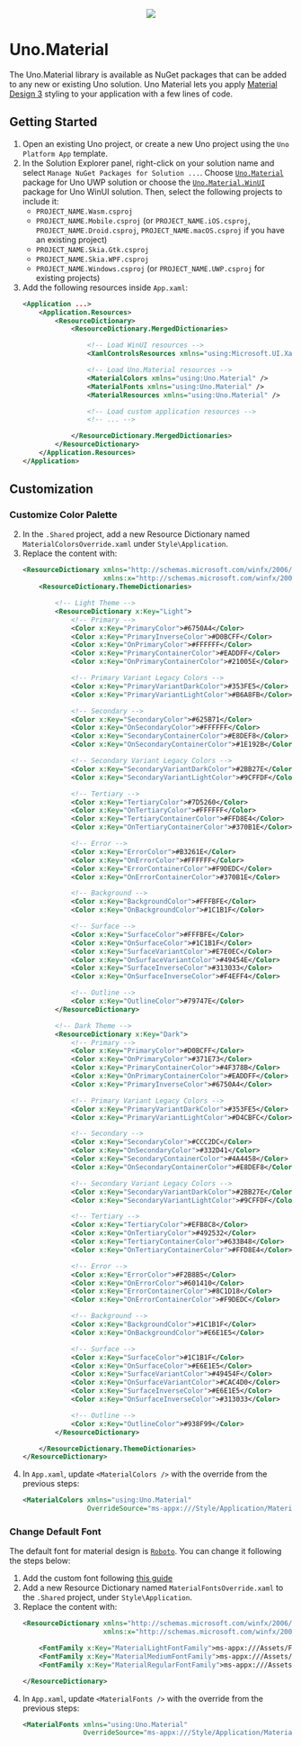 <p align="center">
  <img src="assets/material-design-system.png">
</p>

# Uno.Material
The Uno.Material library is available as NuGet packages that can be added to any new or existing Uno solution.
Uno Material lets you apply [Material Design 3](https://m3.material.io/) styling to your application with a few lines of code. 

## Getting Started
1. Open an existing Uno project, or create a new Uno project using the `Uno Platform App` template.
2. In the Solution Explorer panel, right-click on your solution name and select `Manage NuGet Packages for Solution ...`. Choose [`Uno.Material`](https://www.nuget.org/packages/Uno.Material/) package for Uno UWP solution or choose the [`Uno.Material.WinUI`](https://www.nuget.org/packages/Uno.Material.WinUI) package for Uno WinUI solution. Then, select the following projects to include it:
	- `PROJECT_NAME.Wasm.csproj`
	- `PROJECT_NAME.Mobile.csproj` (or `PROJECT_NAME.iOS.csproj`, `PROJECT_NAME.Droid.csproj`, `PROJECT_NAME.macOS.csproj` if you have an existing project)
	- `PROJECT_NAME.Skia.Gtk.csproj`
	- `PROJECT_NAME.Skia.WPF.csproj`
	- `PROJECT_NAME.Windows.csproj` (or `PROJECT_NAME.UWP.csproj` for existing projects)
3. Add the following resources inside `App.xaml`:
	```xml
	<Application ...>
		<Application.Resources>
			<ResourceDictionary>
				<ResourceDictionary.MergedDictionaries>

					<!-- Load WinUI resources -->
					<XamlControlsResources xmlns="using:Microsoft.UI.Xaml.Controls" />

					<!-- Load Uno.Material resources -->
					<MaterialColors xmlns="using:Uno.Material" />
					<MaterialFonts xmlns="using:Uno.Material" />
					<MaterialResources xmlns="using:Uno.Material" />

					<!-- Load custom application resources -->
					<!-- ... -->

				</ResourceDictionary.MergedDictionaries>
			</ResourceDictionary>
		</Application.Resources>
	</Application>
	```

## Customization
### Customize Color Palette
2. In the `.Shared` project, add a new Resource Dictionary named `MaterialColorsOverride.xaml` under `Style\Application`.
3. Replace the content with:
	```xml
	<ResourceDictionary xmlns="http://schemas.microsoft.com/winfx/2006/xaml/presentation"
						xmlns:x="http://schemas.microsoft.com/winfx/2006/xaml">
		<ResourceDictionary.ThemeDictionaries>

			<!-- Light Theme -->
			<ResourceDictionary x:Key="Light">
				<!-- Primary -->
				<Color x:Key="PrimaryColor">#6750A4</Color>
				<Color x:Key="PrimaryInverseColor">#D0BCFF</Color>
				<Color x:Key="OnPrimaryColor">#FFFFFF</Color>
				<Color x:Key="PrimaryContainerColor">#EADDFF</Color>
				<Color x:Key="OnPrimaryContainerColor">#21005E</Color>

				<!-- Primary Variant Legacy Colors -->
				<Color x:Key="PrimaryVariantDarkColor">#353FE5</Color>
				<Color x:Key="PrimaryVariantLightColor">#B6A8FB</Color>

				<!-- Secondary -->
				<Color x:Key="SecondaryColor">#625B71</Color>
				<Color x:Key="OnSecondaryColor">#FFFFFF</Color>
				<Color x:Key="SecondaryContainerColor">#E8DEF8</Color>
				<Color x:Key="OnSecondaryContainerColor">#1E192B</Color>

				<!-- Secondary Variant Legacy Colors -->
				<Color x:Key="SecondaryVariantDarkColor">#2BB27E</Color>
				<Color x:Key="SecondaryVariantLightColor">#9CFFDF</Color>

				<!-- Tertiary -->
				<Color x:Key="TertiaryColor">#7D5260</Color>
				<Color x:Key="OnTertiaryColor">#FFFFFF</Color>
				<Color x:Key="TertiaryContainerColor">#FFD8E4</Color>
				<Color x:Key="OnTertiaryContainerColor">#370B1E</Color>

				<!-- Error -->
				<Color x:Key="ErrorColor">#B3261E</Color>
				<Color x:Key="OnErrorColor">#FFFFFF</Color>
				<Color x:Key="ErrorContainerColor">#F9DEDC</Color>
				<Color x:Key="OnErrorContainerColor">#370B1E</Color>

				<!-- Background -->
				<Color x:Key="BackgroundColor">#FFFBFE</Color>
				<Color x:Key="OnBackgroundColor">#1C1B1F</Color>

				<!-- Surface -->
				<Color x:Key="SurfaceColor">#FFFBFE</Color>
				<Color x:Key="OnSurfaceColor">#1C1B1F</Color>
				<Color x:Key="SurfaceVariantColor">#E7E0EC</Color>
				<Color x:Key="OnSurfaceVariantColor">#49454E</Color>
				<Color x:Key="SurfaceInverseColor">#313033</Color>
				<Color x:Key="OnSurfaceInverseColor">#F4EFF4</Color>

				<!-- Outline -->
				<Color x:Key="OutlineColor">#79747E</Color>
			</ResourceDictionary>

			<!-- Dark Theme -->
			<ResourceDictionary x:Key="Dark">
				<!-- Primary -->
				<Color x:Key="PrimaryColor">#D0BCFF</Color>
				<Color x:Key="OnPrimaryColor">#371E73</Color>
				<Color x:Key="PrimaryContainerColor">#4F378B</Color>
				<Color x:Key="OnPrimaryContainerColor">#EADDFF</Color>
				<Color x:Key="PrimaryInverseColor">#6750A4</Color>

				<!-- Primary Variant Legacy Colors -->
				<Color x:Key="PrimaryVariantDarkColor">#353FE5</Color>
				<Color x:Key="PrimaryVariantLightColor">#D4CBFC</Color>

				<!-- Secondary -->
				<Color x:Key="SecondaryColor">#CCC2DC</Color>
				<Color x:Key="OnSecondaryColor">#332D41</Color>
				<Color x:Key="SecondaryContainerColor">#4A4458</Color>
				<Color x:Key="OnSecondaryContainerColor">#E8DEF8</Color>

				<!-- Secondary Variant Legacy Colors -->
				<Color x:Key="SecondaryVariantDarkColor">#2BB27E</Color>
				<Color x:Key="SecondaryVariantLightColor">#9CFFDF</Color>

				<!-- Tertiary -->
				<Color x:Key="TertiaryColor">#EFB8C8</Color>
				<Color x:Key="OnTertiaryColor">#492532</Color>
				<Color x:Key="TertiaryContainerColor">#633B48</Color>
				<Color x:Key="OnTertiaryContainerColor">#FFD8E4</Color>

				<!-- Error -->
				<Color x:Key="ErrorColor">#F2B8B5</Color>
				<Color x:Key="OnErrorColor">#601410</Color>
				<Color x:Key="ErrorContainerColor">#8C1D18</Color>
				<Color x:Key="OnErrorContainerColor">#F9DEDC</Color>

				<!-- Background -->
				<Color x:Key="BackgroundColor">#1C1B1F</Color>
				<Color x:Key="OnBackgroundColor">#E6E1E5</Color>

				<!-- Surface -->
				<Color x:Key="SurfaceColor">#1C1B1F</Color>
				<Color x:Key="OnSurfaceColor">#E6E1E5</Color>
				<Color x:Key="SurfaceVariantColor">#49454F</Color>
				<Color x:Key="OnSurfaceVariantColor">#CAC4D0</Color>
				<Color x:Key="SurfaceInverseColor">#E6E1E5</Color>
				<Color x:Key="OnSurfaceInverseColor">#313033</Color>

				<!-- Outline -->
				<Color x:Key="OutlineColor">#938F99</Color>
			</ResourceDictionary>

		</ResourceDictionary.ThemeDictionaries>
	</ResourceDictionary>
	```
4. In `App.xaml`, update `<MaterialColors />` with the override from the previous steps:
	```xml
	<MaterialColors xmlns="using:Uno.Material"
					OverrideSource="ms-appx:///Style/Application/MaterialColorsOverride.xaml" />
	```

### Change Default Font
The default font for material design is [`Roboto`](https://fonts.google.com/specimen/Roboto). You can change it following the steps below:
1. Add the custom font following [this guide](https://platform.uno/docs/articles/features/custom-fonts.html)
2. Add a new Resource Dictionary named `MaterialFontsOverride.xaml` to the `.Shared` project, under `Style\Application`.
3. Replace the content with:
	```xml
	<ResourceDictionary xmlns="http://schemas.microsoft.com/winfx/2006/xaml/presentation"
						xmlns:x="http://schemas.microsoft.com/winfx/2006/xaml">

		<FontFamily x:Key="MaterialLightFontFamily">ms-appx:///Assets/Fonts/Material/Roboto-Light.ttf#Roboto</FontFamily>
		<FontFamily x:Key="MaterialMediumFontFamily">ms-appx:///Assets/Fonts/Material/Roboto-Medium.ttf#Roboto</FontFamily>
		<FontFamily x:Key="MaterialRegularFontFamily">ms-appx:///Assets/Fonts/Material/Roboto-Regular.ttf#Roboto</FontFamily>

	</ResourceDictionary>
	```
4. In `App.xaml`, update `<MaterialFonts />` with the override from the previous steps:
	```xml
	<MaterialFonts xmlns="using:Uno.Material"
				   OverrideSource="ms-appx:///Style/Application/MaterialFontsOverride.xaml" />
	```